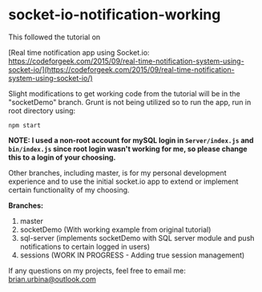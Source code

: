 # socket-io-notification-working

This followed the tutorial on 

[Real time notification app using Socket.io: https://codeforgeek.com/2015/09/real-time-notification-system-using-socket-io/](https://codeforgeek.com/2015/09/real-time-notification-system-using-socket-io/)


Slight modifications to get working code from the tutorial will be in the "socketDemo" branch. Grunt is not being utilized so to run the app, run in root directory using:

`npm start`

**NOTE: I used a non-root account for mySQL login in `Server/index.js` and `bin/index.js` since root login wasn't working for me, so please change this to a login of your choosing.** 

Other branches, including master, is for my personal development experience and to use the initial socket.io app to extend or implement certain functionality of my choosing.

**Branches:**
1. master
2. socketDemo (With working example from original tutorial)
3. sql-server (implements socketDemo with SQL server module and push notifications to certain logged in users)
4. sessions (WORK IN PROGRESS - Adding true session management)


If any questions on my projects, feel free to email me: brian.urbina@outlook.com